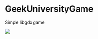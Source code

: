 # GeekUniversityGame

Simple libgdx game

<img src="https://media.giphy.com/media/pjwzxOkRl7gc9gAVPt/giphy.gif"/>
